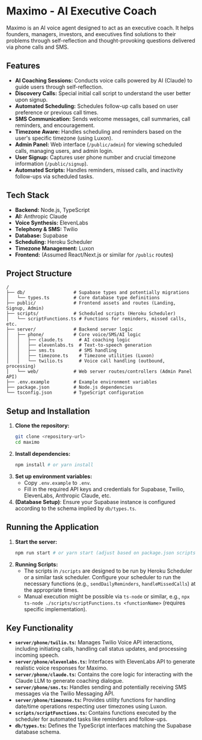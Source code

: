 # Maximo - AI Executive Coach

Maximo is an AI voice agent designed to act as an executive coach. It helps founders, managers, investors, and executives find solutions to their problems through self-reflection and thought-provoking questions delivered via phone calls and SMS.

## Features

*   **AI Coaching Sessions:** Conducts voice calls powered by AI (Claude) to guide users through self-reflection.
*   **Discovery Calls:** Special initial call script to understand the user better upon signup.
*   **Automated Scheduling:** Schedules follow-up calls based on user preference or previous call times.
*   **SMS Communication:** Sends welcome messages, call summaries, call reminders, and encouragement.
*   **Timezone Aware:** Handles scheduling and reminders based on the user's specific timezone (using Luxon).
*   **Admin Panel:** Web interface (`/public/admin`) for viewing scheduled calls, managing users, and admin login.
*   **User Signup:** Captures user phone number and crucial timezone information (`/public/signup`).
*   **Automated Scripts:** Handles reminders, missed calls, and inactivity follow-ups via scheduled tasks.

## Tech Stack

*   **Backend:** Node.js, TypeScript
*   **AI:** Anthropic Claude
*   **Voice Synthesis:** ElevenLabs
*   **Telephony & SMS:** Twilio
*   **Database:** Supabase
*   **Scheduling:** Heroku Scheduler
*   **Timezone Management:** Luxon
*   **Frontend:** (Assumed React/Next.js or similar for `/public` routes)

## Project Structure

```
/
├── db/                  # Supabase types and potentially migrations
│   └── types.ts         # Core database type definitions
├── public/              # Frontend assets and routes (Landing, Signup, Admin)
├── scripts/             # Scheduled scripts (Heroku Scheduler)
│   └── scriptFunctions.ts # Functions for reminders, missed calls, etc.
├── server/              # Backend server logic
│   ├── phone/           # Core voice/SMS/AI logic
│   │   ├── claude.ts      # AI coaching logic
│   │   ├── elevenlabs.ts  # Text-to-speech generation
│   │   ├── sms.ts         # SMS handling
│   │   ├── timezone.ts    # Timezone utilities (Luxon)
│   │   └── twilio.ts      # Voice call handling (outbound, processing)
│   └── web/             # Web server routes/controllers (Admin Panel API)
├── .env.example         # Example environment variables
├── package.json         # Node.js dependencies
└── tsconfig.json        # TypeScript configuration
```

## Setup and Installation

1.  **Clone the repository:**
    ```bash
    git clone <repository-url>
    cd maximo
    ```
2.  **Install dependencies:**
    ```bash
    npm install # or yarn install
    ```
3.  **Set up environment variables:**
    *   Copy `.env.example` to `.env`.
    *   Fill in the required API keys and credentials for Supabase, Twilio, ElevenLabs, Anthropic Claude, etc.
4.  **(Database Setup)**: Ensure your Supabase instance is configured according to the schema implied by `db/types.ts`.

## Running the Application

1.  **Start the server:**
    ```bash
    npm run start # or yarn start (adjust based on package.json scripts)
    ```
2.  **Running Scripts:**
    *   The scripts in `/scripts` are designed to be run by Heroku Scheduler or a similar task scheduler. Configure your scheduler to run the necessary functions (e.g., `sendDailyReminders`, `handleMissedCalls`) at the appropriate times.
    *   Manual execution might be possible via `ts-node` or similar, e.g., `npx ts-node ./scripts/scriptFunctions.ts <functionName>` (requires specific implementation).

## Key Functionality

*   **`server/phone/twilio.ts`:** Manages Twilio Voice API interactions, including initiating calls, handling call status updates, and processing incoming speech.
*   **`server/phone/elevenlabs.ts`:** Interfaces with ElevenLabs API to generate realistic voice responses for Maximo.
*   **`server/phone/claude.ts`:** Contains the core logic for interacting with the Claude LLM to generate coaching dialogue.
*   **`server/phone/sms.ts`:** Handles sending and potentially receiving SMS messages via the Twilio Messaging API.
*   **`server/phone/timezone.ts`:** Provides utility functions for handling date/time operations respecting user timezones using Luxon.
*   **`scripts/scriptFunctions.ts`:** Contains functions executed by the scheduler for automated tasks like reminders and follow-ups.
*   **`db/types.ts`:** Defines the TypeScript interfaces matching the Supabase database schema. 